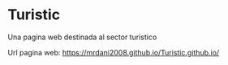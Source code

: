 # Turistic
Una pagina web destinada al sector turistico

Url pagina web: https://mrdani2008.github.io/Turistic.github.io/
